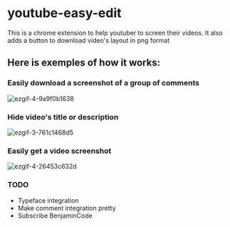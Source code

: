 # youtube-easy-edit

This is a chrome extension to help youtuber to screen their videos.
It also adds a button to download video's layout in png format


## Here is exemples of how it works:

### Easily download a screenshot of a group of comments

![ezgif-4-9a9f0b1638](https://user-images.githubusercontent.com/18116873/176777168-a019aef1-52c4-4daa-8170-f63550d1684f.gif)


### Hide video's title or description
![ezgif-3-761c1468d5](https://user-images.githubusercontent.com/18116873/174439944-e6af119e-a37c-4735-87e3-b98af3a73086.gif)

### Easily get a video screenshot
![ezgif-4-26453c632d](https://user-images.githubusercontent.com/18116873/174494752-f8ab2f7b-eb6b-4f6b-8704-a090ecf1b52b.gif)



### TODO

- Typeface integration
- Make comment integration pretty
- Subscribe BenjaminCode
